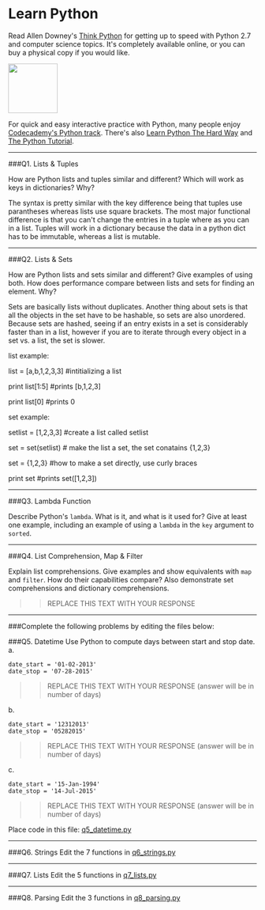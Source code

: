 # Learn Python

Read Allen Downey's [Think Python](http://www.greenteapress.com/thinkpython/) for getting up to speed with Python 2.7 and computer science topics. It's completely available online, or you can buy a physical copy if you would like.

<a href="http://www.greenteapress.com/thinkpython/"><img src="img/think_python.png" style="width: 100px;" target="_blank"></a>

For quick and easy interactive practice with Python, many people enjoy [Codecademy's Python track](http://www.codecademy.com/en/tracks/python). There's also [Learn Python The Hard Way](http://learnpythonthehardway.org/book/) and [The Python Tutorial](https://docs.python.org/2/tutorial/).

---

###Q1. Lists &amp; Tuples

How are Python lists and tuples similar and different? Which will work as keys in dictionaries? Why?

The syntax is pretty similar with the key difference being that tuples use parantheses whereas lists use square brackets. The most major functional difference is that you can't change the entries in a tuple where as you can in a list. Tuples will work in a dictionary because the data in a python dict has to be immutable, whereas a list is mutable.

---

###Q2. Lists &amp; Sets

How are Python lists and sets similar and different? Give examples of using both. How does performance compare between lists and sets for finding an element. Why?

Sets are basically lists without duplicates. Another thing about sets is that all the objects in the set have to be hashable, so sets are also unordered. Because sets are hashed, seeing if an entry exists in a set is considerably faster than in a list, however if you are to iterate through every object in a set vs. a list, the set is slower.


list example:

list = [a,b,1,2,3,3] #intitializing a list

print list[1:5] #prints [b,1,2,3]

print list[0] #prints 0 

set example:

setlist  = [1,2,3,3] #create a list called setlist

set = set(setlist) # make the list a set, the set conatains {1,2,3}

set =  {1,2,3} #how to make a set directly, use curly braces

print set #prints set([1,2,3])



---

###Q3. Lambda Function

Describe Python's `lambda`. What is it, and what is it used for? Give at least one example, including an example of using a `lambda` in the `key` argument to `sorted`.



---

###Q4. List Comprehension, Map &amp; Filter

Explain list comprehensions. Give examples and show equivalents with `map` and `filter`. How do their capabilities compare? Also demonstrate set comprehensions and dictionary comprehensions.

>> REPLACE THIS TEXT WITH YOUR RESPONSE

---

###Complete the following problems by editing the files below:

###Q5. Datetime
Use Python to compute days between start and stop date.   
a.  

```
date_start = '01-02-2013'    
date_stop = '07-28-2015'
```

>> REPLACE THIS TEXT WITH YOUR RESPONSE (answer will be in number of days)

b.  
```
date_start = '12312013'  
date_stop = '05282015'  
```

>> REPLACE THIS TEXT WITH YOUR RESPONSE (answer will be in number of days)

c.  
```
date_start = '15-Jan-1994'      
date_stop = '14-Jul-2015'  
```

>> REPLACE THIS TEXT WITH YOUR RESPONSE  (answer will be in number of days)

Place code in this file: [q5_datetime.py](python/q5_datetime.py)

---

###Q6. Strings
Edit the 7 functions in [q6_strings.py](python/q6_strings.py)

---

###Q7. Lists
Edit the 5 functions in [q7_lists.py](python/q7_lists.py)

---

###Q8. Parsing
Edit the 3 functions in [q8_parsing.py](python/q8_parsing.py)





